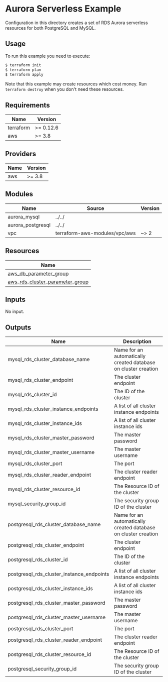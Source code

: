 # Aurora Serverless Example

Configuration in this directory creates a set of RDS Aurora serverless resources for both PostgreSQL and MySQL.

## Usage

To run this example you need to execute:

```bash
$ terraform init
$ terraform plan
$ terraform apply
```

Note that this example may create resources which cost money. Run `terraform destroy` when you don't need these resources.

<!-- BEGINNING OF PRE-COMMIT-TERRAFORM DOCS HOOK -->
## Requirements

| Name | Version |
|------|---------|
| terraform | >= 0.12.6 |
| aws | >= 3.8 |

## Providers

| Name | Version |
|------|---------|
| aws | >= 3.8 |

## Modules

| Name | Source | Version |
|------|--------|---------|
| aurora_mysql | ../../ |  |
| aurora_postgresql | ../../ |  |
| vpc | terraform-aws-modules/vpc/aws | ~> 2 |

## Resources

| Name |
|------|
| [aws_db_parameter_group](https://registry.terraform.io/providers/hashicorp/aws/latest/docs/resources/db_parameter_group) |
| [aws_rds_cluster_parameter_group](https://registry.terraform.io/providers/hashicorp/aws/latest/docs/resources/rds_cluster_parameter_group) |

## Inputs

No input.

## Outputs

| Name | Description |
|------|-------------|
| mysql\_rds\_cluster\_database\_name | Name for an automatically created database on cluster creation |
| mysql\_rds\_cluster\_endpoint | The cluster endpoint |
| mysql\_rds\_cluster\_id | The ID of the cluster |
| mysql\_rds\_cluster\_instance\_endpoints | A list of all cluster instance endpoints |
| mysql\_rds\_cluster\_instance\_ids | A list of all cluster instance ids |
| mysql\_rds\_cluster\_master\_password | The master password |
| mysql\_rds\_cluster\_master\_username | The master username |
| mysql\_rds\_cluster\_port | The port |
| mysql\_rds\_cluster\_reader\_endpoint | The cluster reader endpoint |
| mysql\_rds\_cluster\_resource\_id | The Resource ID of the cluster |
| mysql\_security\_group\_id | The security group ID of the cluster |
| postgresql\_rds\_cluster\_database\_name | Name for an automatically created database on cluster creation |
| postgresql\_rds\_cluster\_endpoint | The cluster endpoint |
| postgresql\_rds\_cluster\_id | The ID of the cluster |
| postgresql\_rds\_cluster\_instance\_endpoints | A list of all cluster instance endpoints |
| postgresql\_rds\_cluster\_instance\_ids | A list of all cluster instance ids |
| postgresql\_rds\_cluster\_master\_password | The master password |
| postgresql\_rds\_cluster\_master\_username | The master username |
| postgresql\_rds\_cluster\_port | The port |
| postgresql\_rds\_cluster\_reader\_endpoint | The cluster reader endpoint |
| postgresql\_rds\_cluster\_resource\_id | The Resource ID of the cluster |
| postgresql\_security\_group\_id | The security group ID of the cluster |
<!-- END OF PRE-COMMIT-TERRAFORM DOCS HOOK -->
